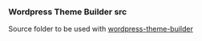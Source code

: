### Wordpress Theme Builder src

Source folder to be used with [wordpress-theme-builder](https://github.com/scottbert/wordpress-theme-builder)
